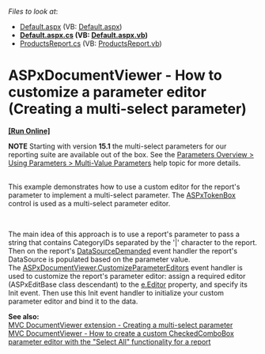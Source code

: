 <!-- default file list -->
*Files to look at*:

* [Default.aspx](./CS/E5142/Default.aspx) (VB: [Default.aspx](./VB/E5142/Default.aspx))
* **[Default.aspx.cs](./CS/E5142/Default.aspx.cs) (VB: [Default.aspx.vb](./VB/E5142/Default.aspx.vb))**
* [ProductsReport.cs](./CS/E5142/ProductsReport.cs) (VB: [ProductsReport.vb](./VB/E5142/ProductsReport.vb))
<!-- default file list end -->
# ASPxDocumentViewer - How to customize a parameter editor (Creating a multi-select parameter)
<!-- run online -->
**[[Run Online]](https://codecentral.devexpress.com/e5142/)**
<!-- run online end -->


<p><strong>NOTE</strong> Starting with version <strong>15.1</strong> the multi-select parameters for our reporting suite are available out of the box. See the <a href="https://documentation.devexpress.com/#XtraReports/CustomDocument9997/Using">Parameters Overview > Using Parameters > Multi-Value Parameters</a> help topic for more details.</p>
<p><br />This example demonstrates how to use a custom editor for the report's parameter to implement a multi-select parameter. The <a href="http://documentation.devexpress.com/#AspNet/CustomDocument16296"><u>ASPxTokenBox</u></a> control is used as a multi-select parameter editor.</p>
<br />
<p>The main idea of this approach is to use a report's parameter to pass a string that contains CategoryIDs separated by the '|' character to the report. Then on the report's <a href="http://documentation.devexpress.com/#XtraReports/DevExpressXtraReportsUIXtraReportBase_DataSourceDemandedtopic"><u>DataSourceDemanded</u></a> event handler the report's DataSource is populated based on the parameter value. <br /> The <a href="http://documentation.devexpress.com/#XtraReports/DevExpressXtraReportsWebASPxDocumentViewer_CustomizeParameterEditorstopic"><u>ASPxDocumentViewer.CustomizeParameterEditors</u></a> event handler is used to customize the report's parameter editor: assign a required editor (ASPxEditBase class descendant) to the <a href="http://documentation.devexpress.com/#XtraReports/DevExpressXtraReportsWebCustomizeParameterEditorsEventArgs_Editortopic"><u>e.Editor</u></a> property, and specify its Init event. Then use this Init event handler to initialize your custom parameter editor and bind it to the data.</p>
<p><strong>See also:</strong><br /><a href="https://www.devexpress.com/Support/Center/p/T191944">MVC DocumentViewer extension - Creating a multi-select parameter</a><br /><a href="https://www.devexpress.com/Support/Center/p/T262163">MVC DocumentViewer - How to create a custom CheckedComboBox parameter editor with the "Select All" functionality for a report</a></p>

<br/>


